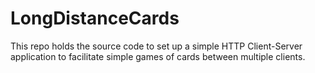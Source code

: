 # LongDistanceCards

This repo holds the source code to set up a simple HTTP Client-Server application to facilitate simple games of cards between multiple clients.